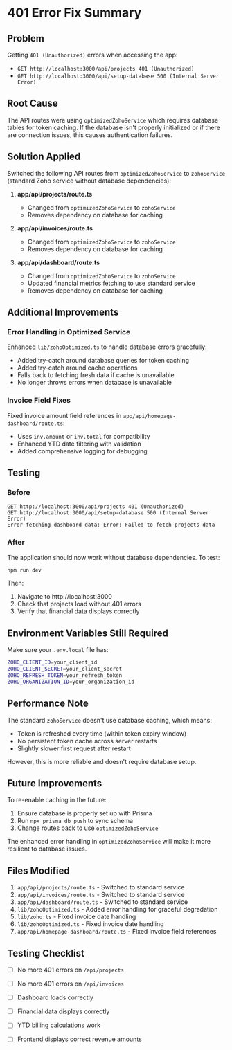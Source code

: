 # 401 Error Fix Summary

## Problem
Getting `401 (Unauthorized)` errors when accessing the app:
- `GET http://localhost:3000/api/projects 401 (Unauthorized)`
- `GET http://localhost:3000/api/setup-database 500 (Internal Server Error)`

## Root Cause
The API routes were using `optimizedZohoService` which requires database tables for token caching. If the database isn't properly initialized or if there are connection issues, this causes authentication failures.

## Solution Applied
Switched the following API routes from `optimizedZohoService` to `zohoService` (standard Zoho service without database dependencies):

1. **app/api/projects/route.ts**
   - Changed from `optimizedZohoService` to `zohoService`
   - Removes dependency on database for caching

2. **app/api/invoices/route.ts**
   - Changed from `optimizedZohoService` to `zohoService`
   - Removes dependency on database for caching

3. **app/api/dashboard/route.ts**
   - Changed from `optimizedZohoService` to `zohoService`
   - Updated financial metrics fetching to use standard service
   - Removes dependency on database for caching

## Additional Improvements

### Error Handling in Optimized Service
Enhanced `lib/zohoOptimized.ts` to handle database errors gracefully:
- Added try-catch around database queries for token caching
- Added try-catch around cache operations
- Falls back to fetching fresh data if cache is unavailable
- No longer throws errors when database is unavailable

### Invoice Field Fixes
Fixed invoice amount field references in `app/api/homepage-dashboard/route.ts`:
- Uses `inv.amount` or `inv.total` for compatibility
- Enhanced YTD date filtering with validation
- Added comprehensive logging for debugging

## Testing

### Before
```
GET http://localhost:3000/api/projects 401 (Unauthorized)
GET http://localhost:3000/api/setup-database 500 (Internal Server Error)
Error fetching dashboard data: Error: Failed to fetch projects data
```

### After
The application should now work without database dependencies. To test:

```bash
npm run dev
```

Then:
1. Navigate to http://localhost:3000
2. Check that projects load without 401 errors
3. Verify that financial data displays correctly

## Environment Variables Still Required

Make sure your `.env.local` file has:
```bash
ZOHO_CLIENT_ID=your_client_id
ZOHO_CLIENT_SECRET=your_client_secret
ZOHO_REFRESH_TOKEN=your_refresh_token
ZOHO_ORGANIZATION_ID=your_organization_id
```

## Performance Note

The standard `zohoService` doesn't use database caching, which means:
- Token is refreshed every time (within token expiry window)
- No persistent token cache across server restarts
- Slightly slower first request after restart

However, this is more reliable and doesn't require database setup.

## Future Improvements

To re-enable caching in the future:
1. Ensure database is properly set up with Prisma
2. Run `npx prisma db push` to sync schema
3. Change routes back to use `optimizedZohoService`

The enhanced error handling in `optimizedZohoService` will make it more resilient to database issues.

## Files Modified

1. `app/api/projects/route.ts` - Switched to standard service
2. `app/api/invoices/route.ts` - Switched to standard service
3. `app/api/dashboard/route.ts` - Switched to standard service
4. `lib/zohoOptimized.ts` - Added error handling for graceful degradation
5. `lib/zoho.ts` - Fixed invoice date handling
6. `lib/zohoOptimized.ts` - Fixed invoice date handling
7. `app/api/homepage-dashboard/route.ts` - Fixed invoice field references

## Testing Checklist

- [ ] No more 401 errors on `/api/projects`
- [ ] No more 401 errors on `/api/invoices`
- [ ] Dashboard loads correctly
- [ ] Financial data displays correctly
- [ ] YTD billing calculations work
- [ ] Frontend displays correct revenue amounts

